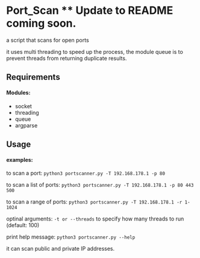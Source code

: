 # Port_Scan  ** Update to README coming soon.
a script that scans for open ports

it uses multi threading to speed up the process, the module queue is to prevent threads
from returning duplicate results.

## Requirements
#### Modules:
* socket
* threading
* queue
* argparse

## Usage
#### examples:
to scan a port:
`python3 portscanner.py -T 192.168.178.1 -p 80`

to scan a list of ports:
`python3 portscanner.py -T 192.168.178.1 -p 80 443 500`

to scan a range of ports:
`python3 portscanner.py -T 192.168.178.1 -r 1-1024`

optinal arguments:
`-t or --threads` to specify how many threads to run (default: 100)

print help message:
`python3 portscanner.py --help`

it can scan public and private IP addresses.
